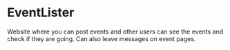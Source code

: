 # EventLister
Website where you can post events and other users can see the events and check if they are going. Can also leave messages on event pages.
